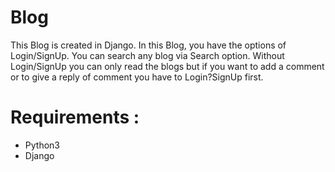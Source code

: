 # Blog
This Blog is created in Django. In this Blog, you have the options of Login/SignUp. You can search any blog via Search option. Without Login/SignUp you can only read the blogs but if you want to add a comment or to give a reply of comment you have to Login?SignUp first.

# Requirements :
  - Python3
  - Django
